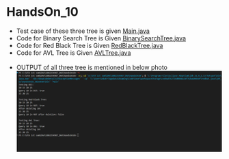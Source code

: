 # HandsOn_10
* Test case of these three tree is given [Main.java](Main.java)
* Code for Binary Search Tree is Given [BinarySearchTree.java](BinarySearchTree.java)<br>
* Code for Red Black Tree is Given [RedBlackTree.java](RedBlackTree.java)<br>
* Code for AVL Tree is Given [AVLTree.java](AVLTree.java)<br><br>
* OUTPUT of all three tree is mentioned in below photo <br>
![Example image](output.png)